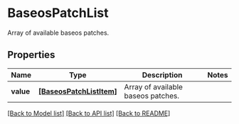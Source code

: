 # BaseosPatchList

Array of available baseos patches.

## Properties
Name | Type | Description | Notes
------------ | ------------- | ------------- | -------------
**value** | [**[BaseosPatchListItem]**](BaseosPatchListItem.md) | Array of available baseos patches. | 

[[Back to Model list]](../README.md#documentation-for-models) [[Back to API list]](../README.md#documentation-for-api-endpoints) [[Back to README]](../README.md)


